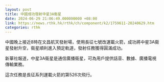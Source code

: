 ```yaml
---
layout: post
title: 中國成功發射中星3A衞星
date: 2024-06-29 21:06:49.000000000 +08:00
link: https://news.rthk.hk/rthk/ch/component/k2/1759611-20240629.htm
categories: rthk
---
```


中國晚上接近8時在文昌航天發射場，使用長征七號改運載火箭，成功將中星3A衞星發射升空，衞星順利進入預定軌道，發射任務獲得圓滿成功。

新華社報道，中星3A衞星是通信廣播衞星，可為用戶提供話音、數據、廣播電視傳輸業務。

這次任務是長征系列運載火箭的第526次飛行。

